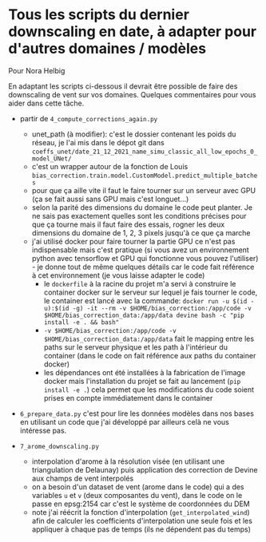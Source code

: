 # Tous les scripts du dernier downscaling en date, à adapter pour d'autres domaines / modèles

Pour Nora Helbig

En adaptant les scripts ci-dessous il devrait être possible de faire des downscaling de vent sur vos domaines. Quelques commentaires pour vous aider dans cette tâche.



- partir de `4_compute_corrections_again.py`
	- unet_path (à modifier): c'est le dossier contenant les poids du réseau, je l'ai mis dans le dépot git dans `coeffs_unet/date_21_12_2021_name_simu_classic_all_low_epochs_0_model_UNet/`
	- c'est un wrapper autour de la fonction de Louis `bias_correction.train.model.CustomModel.predict_multiple_batches`
	- pour que ça aille vite il faut le faire tourner sur un serveur avec GPU (ça se fait aussi sans GPU mais c'est longuet...)
	- selon la parité des dimensions du domaine le code peut planter. Je ne sais pas exactement quelles sont les conditions précises pour que ça tourne mais il faut faire des essais, rogner les deux dimensions du domaine de 1, 2, 3 pixels jusqu'à ce que ça marche
	- j'ai utilisé docker pour faire tourner la partie GPU ce n'est pas indispensable mais c'est pratique (si vous avez un environnement python avec  tensorflow et  GPU qui fonctionne vous pouvez l'utiliser) - je donne tout de même quelques détails car le code fait référence à cet environnement (je vous laisse adapter le code)
		- le `dockerfile` à la racine du projet m'a servi à construire le container docker sur le serveur sur lequel je fais tourner le code, le container est lancé avec la commande:  `docker run -u $(id -u):$(id -g) -it --rm -v $HOME/bias_correction:/app/code -v $HOME/bias_correction_data:/app/data devine bash -c "pip install -e . && bash"`
		- `-v $HOME/bias_correction:/app/code -v $HOME/bias_correction_data:/app/data` fait le mapping entre les paths sur le serveur  physique et les path à l'intérieur du container (dans le code on fait référence aux paths du container docker)
		- les dépendances ont été installées à la fabrication de l'image docker mais l'installation du projet se fait au lancement (`pip install -e .`) cela permet que les modifications du code soient prises en compte immédiatement dans le container 

- `6_prepare_data.py` c'est pour lire les données modèles dans nos bases en utilisant un code que j'ai développé par ailleurs celà ne vous intéresse pas.
- `7_arome_downscaling.py`
	- interpolation d'arome à la résolution visée (en utilisant une triangulation de Delaunay) puis application des correction de Devine aux champs de vent interpolés
	- on a besoin d'un dataset de vent (arome dans le code) qui a des variables `u` et `v` (deux composantes du vent), dans le code on le passe en epsg:2154 car c'est le système de coordonnées du DEM
	- note j'ai réécrit la fonction d'interpolation (`get_interpolated_wind`) afin de calculer les coefficients d'interpolation une seule fois et les appliquer à chaque pas de temps (ils ne dépendent pas du temps)

